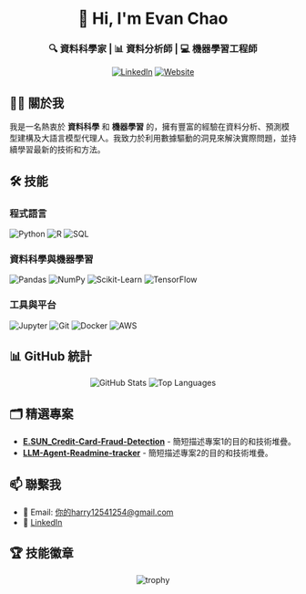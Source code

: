 <!-- Header -->
<div align="center">
  <h1>👋 Hi, I'm Evan Chao</h1>
  <h3>🔍 資料科學家 | 📊 資料分析師 | 💻 機器學習工程師</h3>
  
  <!-- 連結圖示 -->
  <p>
    <a href="https://linkedin.com/in/harrychao123/" target="_blank"><img src="https://img.shields.io/badge/LinkedIn-%230077B5.svg?style=for-the-badge&logo=linkedin&logoColor=white" alt="LinkedIn"/></a>
    <a href="https://你的個人網站.com" target="_blank"><img src="https://img.shields.io/badge/Website-000000.svg?style=for-the-badge&logo=About.me&logoColor=white" alt="Website"/></a>
  </p>
</div>

<!-- 簡介 -->
## 👨‍💻 關於我

我是一名熱衷於 **資料科學** 和 **機器學習** 的，擁有豐富的經驗在資料分析、預測模型建構及大語言模型代理人。我致力於利用數據驅動的洞見來解決實際問題，並持續學習最新的技術和方法。

<!-- 技能 -->
## 🛠 技能

### 程式語言
![Python](https://img.shields.io/badge/Python-3776AB?style=flat&logo=Python&logoColor=white)
![R](https://img.shields.io/badge/R-276DC3?style=flat&logo=R&logoColor=white)
![SQL](https://img.shields.io/badge/SQL-4479A1?style=flat&logo=MySQL&logoColor=white)

### 資料科學與機器學習
![Pandas](https://img.shields.io/badge/Pandas-150458?style=flat&logo=Pandas&logoColor=white)
![NumPy](https://img.shields.io/badge/NumPy-013243?style=flat&logo=NumPy&logoColor=white)
![Scikit-Learn](https://img.shields.io/badge/Scikit_Learn-F7931E?style=flat&logo=scikit-learn&logoColor=white)
![TensorFlow](https://img.shields.io/badge/TensorFlow-FF6F00?style=flat&logo=TensorFlow&logoColor=white)

### 工具與平台
![Jupyter](https://img.shields.io/badge/Jupyter-F37626?style=flat&logo=Jupyter&logoColor=white)
![Git](https://img.shields.io/badge/Git-F05032?style=flat&logo=Git&logoColor=white)
![Docker](https://img.shields.io/badge/Docker-2496ED?style=flat&logo=Docker&logoColor=white)
![AWS](https://img.shields.io/badge/AWS-232F3E?style=flat&logo=Amazon%20AWS&logoColor=white)

<!-- 統計 -->
## 📊 GitHub 統計

<div align="center">
  <img src="https://github-readme-stats.vercel.app/api?username=你的GitHub帳號&show_icons=true&theme=radical" alt="GitHub Stats"/>
  <img src="https://github-readme-stats.vercel.app/api/top-langs/?username=你的GitHub帳號&layout=compact&theme=radical" alt="Top Languages"/>
</div>

<!-- 精選專案 -->
## 🗂 精選專案

<!-- 替換以下連結與描述為你的專案 -->
- [**E.SUN_Credit-Card-Fraud-Detection**](https://github.com/你的GitHub帳號/專案1) - 簡短描述專案1的目的和技術堆疊。
- [**LLM-Agent-Readmine-tracker**](https://github.com/你的GitHub帳號/專案2) - 簡短描述專案2的目的和技術堆疊。

<!-- 聯繫方式 -->
## 📫 聯繫我

- 📧 Email: [你的harry12541254@gmail.com](mailto:你的Email@example.com)
- 🔗 [LinkedIn](https://linkedin.com/in/harrychao123)

<!-- 技能徽章 -->
## 🏆 技能徽章

<div align="center">
  <img src="https://github.com/你的GitHub帳號/你的GitHub帳號/blob/main/github-profile-trophy.svg" alt="trophy"/>
</div>
